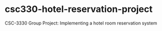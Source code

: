 # csc330-hotel-reservation-project
CSC-3330 Group Project: Implementing a hotel room reservation system
